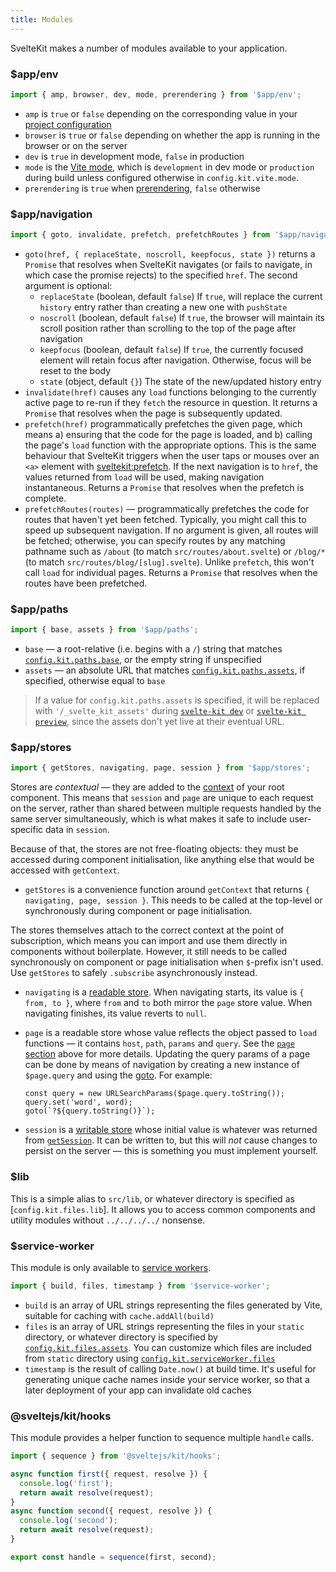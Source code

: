 ```yaml
---
title: Modules
---
```


SvelteKit makes a number of modules available to your application.

### $app/env

```js
import { amp, browser, dev, mode, prerendering } from '$app/env';
```

- `amp` is `true` or `false` depending on the corresponding value in your [project configuration](#configuration)
- `browser` is `true` or `false` depending on whether the app is running in the browser or on the server
- `dev` is `true` in development mode, `false` in production
- `mode` is the [Vite mode](https://vitejs.dev/guide/env-and-mode.html#modes), which is `development` in dev mode or `production` during build unless configured otherwise in `config.kit.vite.mode`.
- `prerendering` is `true` when [prerendering](#ssr-and-javascript-prerender), `false` otherwise

### $app/navigation

```js
import { goto, invalidate, prefetch, prefetchRoutes } from '$app/navigation';
```

- `goto(href, { replaceState, noscroll, keepfocus, state })` returns a `Promise` that resolves when SvelteKit navigates (or fails to navigate, in which case the promise rejects) to the specified `href`. The second argument is optional:
  - `replaceState` (boolean, default `false`) If `true`, will replace the current `history` entry rather than creating a new one with `pushState`
  - `noscroll` (boolean, default `false`) If `true`, the browser will maintain its scroll position rather than scrolling to the top of the page after navigation
  - `keepfocus` (boolean, default `false`) If `true`, the currently focused element will retain focus after navigation. Otherwise, focus will be reset to the body
  - `state` (object, default `{}`) The state of the new/updated history entry
- `invalidate(href)` causes any `load` functions belonging to the currently active page to re-run if they `fetch` the resource in question. It returns a `Promise` that resolves when the page is subsequently updated.
- `prefetch(href)` programmatically prefetches the given page, which means a) ensuring that the code for the page is loaded, and b) calling the page's `load` function with the appropriate options. This is the same behaviour that SvelteKit triggers when the user taps or mouses over an `<a>` element with [sveltekit:prefetch](#anchor-options-sveltekit-prefetch). If the next navigation is to `href`, the values returned from `load` will be used, making navigation instantaneous. Returns a `Promise` that resolves when the prefetch is complete.
- `prefetchRoutes(routes)` — programmatically prefetches the code for routes that haven't yet been fetched. Typically, you might call this to speed up subsequent navigation. If no argument is given, all routes will be fetched; otherwise, you can specify routes by any matching pathname such as `/about` (to match `src/routes/about.svelte`) or `/blog/*` (to match `src/routes/blog/[slug].svelte`). Unlike `prefetch`, this won't call `load` for individual pages. Returns a `Promise` that resolves when the routes have been prefetched.

### $app/paths

```js
import { base, assets } from '$app/paths';
```

- `base` — a root-relative (i.e. begins with a `/`) string that matches [`config.kit.paths.base`](#configuration-paths), or the empty string if unspecified
- `assets` — an absolute URL that matches [`config.kit.paths.assets`](#configuration-paths), if specified, otherwise equal to `base`

> If a value for `config.kit.paths.assets` is specified, it will be replaced with `'/_svelte_kit_assets'` during [`svelte-kit dev`](#command-line-interface-svelte-kit-dev) or [`svelte-kit preview`](#command-line-interface-svelte-kit-preview), since the assets don't yet live at their eventual URL.

### $app/stores

```js
import { getStores, navigating, page, session } from '$app/stores';
```

Stores are _contextual_ — they are added to the [context](https://svelte.dev/tutorial/context-api) of your root component. This means that `session` and `page` are unique to each request on the server, rather than shared between multiple requests handled by the same server simultaneously, which is what makes it safe to include user-specific data in `session`.

Because of that, the stores are not free-floating objects: they must be accessed during component initialisation, like anything else that would be accessed with `getContext`.

- `getStores` is a convenience function around `getContext` that returns `{ navigating, page, session }`. This needs to be called at the top-level or synchronously during component or page initialisation.

The stores themselves attach to the correct context at the point of subscription, which means you can import and use them directly in components without boilerplate. However, it still needs to be called synchronously on component or page initialisation when `$`-prefix isn't used. Use `getStores` to safely `.subscribe` asynchronously instead.

- `navigating` is a [readable store](https://svelte.dev/tutorial/readable-stores). When navigating starts, its value is `{ from, to }`, where `from` and `to` both mirror the `page` store value. When navigating finishes, its value reverts to `null`.
- `page` is a readable store whose value reflects the object passed to `load` functions — it contains `host`, `path`, `params` and `query`. See the [`page` section](#loading-input-page) above for more details. Updating the query params of a page can be done by means of navigation by creating a new instance of `$page.query` and using the [goto](#modules-$app-navigation). For example:
  
  ```
  const query = new URLSearchParams($page.query.toString());
  query.set('word', word);
  goto(`?${query.toString()}`);
  ```
- `session` is a [writable store](https://svelte.dev/tutorial/writable-stores) whose initial value is whatever was returned from [`getSession`](#hooks-getsession). It can be written to, but this will _not_ cause changes to persist on the server — this is something you must implement yourself.

### $lib

This is a simple alias to `src/lib`, or whatever directory is specified as [`config.kit.files.lib`]. It allows you to access common components and utility modules without `../../../../` nonsense.

### $service-worker

This module is only available to [service workers](#service-workers).

```js
import { build, files, timestamp } from '$service-worker';
```

- `build` is an array of URL strings representing the files generated by Vite, suitable for caching with `cache.addAll(build)`
- `files` is an array of URL strings representing the files in your `static` directory, or whatever directory is specified by [`config.kit.files.assets`](#configuration). You can customize which files are included from `static` directory using [`config.kit.serviceWorker.files`](#configuration)
- `timestamp` is the result of calling `Date.now()` at build time. It's useful for generating unique cache names inside your service worker, so that a later deployment of your app can invalidate old caches

### @sveltejs/kit/hooks

This module provides a helper function to sequence multiple `handle` calls.

```js
import { sequence } from '@sveltejs/kit/hooks';

async function first({ request, resolve }) {
  console.log('first');
  return await resolve(request);
}
async function second({ request, resolve }) {
  console.log('second');
  return await resolve(request);
}

export const handle = sequence(first, second);
```

